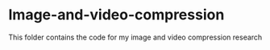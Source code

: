 # Image-and-video-compression
This folder contains the code for my image and video compression research
